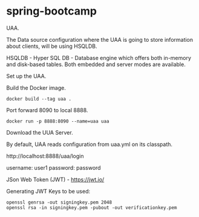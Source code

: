 # spring-bootcamp

UAA.

The Data source configuration where the UAA is going to store information about clients, will be using HSQLDB.

HSQLDB - Hyper SQL DB -  Database engine which offers both in-memory and disk-based tables. Both embedded and server modes are available.

Set up the UAA.

Build the Docker image.
```
docker build --tag uaa .
```

Port forward 8090 to local 8888.
```
docker run -p 8888:8090 --name=uaa uaa
```

Download the UUA Server.

By default, UAA reads configuration from uaa.yml on its classpath.


http://localhost:8888/uaa/login

username: user1
password: password

JSon Web Token (JWT) - https://jwt.io/


Generating JWT Keys to be used:

```
openssl genrsa -out signingkey.pem 2048
openssl rsa -in signingkey.pem -pubout -out verificationkey.pem

```
